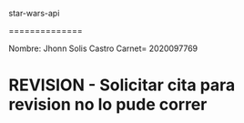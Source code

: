 star-wars-api

==============

Nombre: Jhonn Solis Castro
Carnet= 2020097769

REVISION - Solicitar cita para revision no lo pude correr
========

